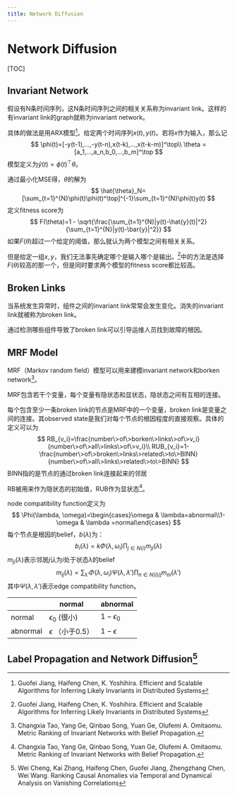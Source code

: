 ```yaml
---
title: Network Diffusion
---
```


# Network Diffusion

[TOC]

## Invariant Network

假设有N条时间序列，这N条时间序列之间的相关关系称为invariant link。这样的有invariant link的graph就称为invariant network。

具体的做法是用ARX模型[^tkde2007]。给定两个时间序列$x(t), y(t)$。若将$x$作为输入，那么记
$$
\phi(t)=[-y(t-1),...,-y(t-n),x(t-k),...,x(t-k-m)]^\top\\
\theta = [a_1,...,a_n,b_0,...,b_m]^\top
$$
模型定义为$\hat{y}(t)=\phi(t)^\top\theta$。

通过最小化MSE得，$\theta$的解为
$$
\hat{\theta}_N=[\sum_{t=1}^{N}\phi(t)\phi(t)^\top]^{-1}\sum_{t=1}^{N}\phi(t)y(t)
$$
定义fitness score为
$$
F(\theta)=1 - \sqrt{\frac{\sum_{t=1}^{N}|y(t)-\hat{y}(t)|^2}{\sum_{t=1}^{N}|y(t)-\bar{y}|^2}}
$$
如果$F(\theta)$超过一个给定的阈值，那么就认为两个模型之间有相关关系。

但是给定一组$x, y$，我们无法事先确定哪个是输入哪个是输出。[^tkde2007]中的方法是选择$F(\theta)$较高的那一个，但是同时要求两个模型的fitness score都比较高。

## Broken Links

当系统发生异常时，组件之间的invariant link常常会发生变化。消失的invariant link就被称为broken link。

通过检测哪些组件导致了broken link可以引导运维人员找到故障的根因。

## MRF Model

MRF（Markov random field）模型可以用来建模invariant network和borken network[^icdm2014]。

MRF包含若干个变量，每个变量有隐状态和显状态，隐状态之间有互相的连接。

每个包含至少一条broken link的节点是MRF中的一个变量，broken link是变量之间的连接。其observed state是我们对每个节点的根因程度的直接观察。具体的定义可以为
$$
RB_{v_i}=\frac{number\>of\>borken\>links\>of\>v_i}{number\>of\>all\>links\>of\>v_i}\\
RUB_{v_i}=1-\frac{number\>of\>broken\>links\>related\>to\>BINN}{number\>of\>all\>links\>related\>to\>BINN}
$$
BINN指的是节点的通过broken link连接起来的邻居

RB被用来作为隐状态的初始值，RUB作为显状态[^icdm2014]。

node compatibility function定义为
$$
\Phi(\lambda, \omega)=\begin{cases}\omega & \lambda=abnormal\\1-\omega & \lambda =normal\end{cases}
$$
每个节点是根因的belief，$b(\lambda)$为：
$$
b_i(\lambda)=k\Phi(\lambda, \omega_i)\prod_{j\in N(i)}m_{ji}(\lambda)
$$
$m_{ji}(\lambda)$表示邻居$j$认为$i$处于状态$\lambda$的belief
$$
m_{ij}(\lambda)=\sum_{\lambda'}\Phi(\lambda,\omega_i)\Psi(\lambda,\lambda')\prod_{n\in N(i)/j}m_{ni}(\lambda')
$$
其中$\Psi(\lambda,\lambda')$表示edge compatibility function。

|          | normal                 | abnormal       |
| -------- | ---------------------- | -------------- |
| normal   | $\epsilon_0$ (很小)    | $1-\epsilon_0$ |
| abnormal | $\epsilon$ （小于0.5） | $1-\epsilon$   |

## Label Propagation and Network Diffusion[^kdd2016]





[^tkde2007]: Guofei Jiang, Haifeng Chen, K. Yoshihira. Efficient and Scalable Algorithms for Inferring Likely Invariants in Distributed Systems
[^icdm2014]: Changxia Tao, Yang Ge, Qinbao Song, Yuan Ge, Olufemi A. Omitaomu. Metric Ranking of Invariant Networks with Belief Propagation.
[^kdd2016]: Wei Cheng, Kai Zhang, Haifeng Chen, Guofei Jiang, Zhengzhang Chen, Wei Wang. Ranking Causal Anomalies via Temporal and Dynamical Analysis on Vanishing Correlations